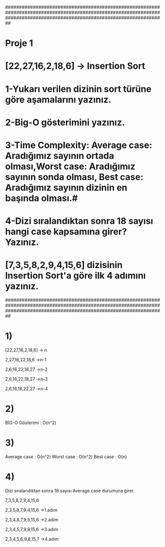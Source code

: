 ##########################################################################################################################################################################
#   Proje 1                                                                                                                                                              #
#   [22,27,16,2,18,6] -> Insertion Sort                                                                                                                                  #
#                                                                                                                                                                        #
#   1-Yukarı verilen dizinin sort türüne göre aşamalarını yazınız.                                                                                                         #
#   2-Big-O gösterimini yazınız.                                                                                                                                           #
#   3-Time Complexity: Average case: Aradığımız sayının ortada olması,Worst case: Aradığımız sayının sonda olması, Best case: Aradığımız sayının dizinin en başında olması.#
#   4-Dizi sıralandıktan sonra 18 sayısı hangi case kapsamına girer? Yazınız.                                                                                              #
#                                                                                                                                                                        #
#                                                                                                                                                                        #
#   [7,3,5,8,2,9,4,15,6] dizisinin Insertion Sort'a göre ilk 4 adımını yazınız.                                                                                          #
##########################################################################################################################################################################

# 1)
[22,27,16,2,18,6] -> n

2,27,16,22,18,6 ->n-1

2,6,16,22,18,27 ->n-2

2,6,16,22,18,27 ->n-3

2,6,16,18,22,27 ->n-4


# 2)
 BİG-O Gösterimi : O(n^2)

# 3)
Average case	: O(n^2)
Worst case	: O(n^2)
Best case	: O(n)

# 4)
Dizi sıralandıktan sonra 18 sayısı Average case durumuna girer.


7,3,5,8,2,9,4,15,6 

2,3,5,8,7,9,4,15,6 ->1.adım

2,3,4,8,7,9,5,15,6 ->2.adım

2,3,4,5,7,9,8,15,6 ->3.adım

2,3,4,5,6,9,8,15,7 ->4.adım




